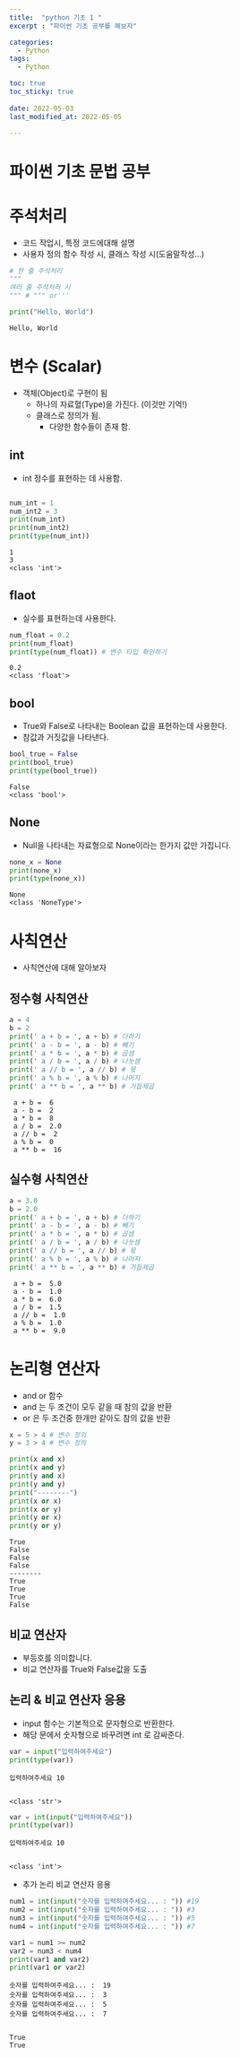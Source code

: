 ```yaml
---
title:  "python 기초 1 "
excerpt : "파이썬 기초 공부를 해보자"

categories:
  - Python
tags:
  - Python

toc: true
toc_sticky: true
 
date: 2022-05-03
last_modified_at: 2022-05-05

---
```


# 파이썬 기초 문법 공부

# 주석처리
- 코드 작업시, 특정 코드에대해 설명
- 사용자 정의 함수 작성 시, 클래스 작성 시(도움말작성...)



```python
# 한 줄 주석처리
"""
여러 줄 주석처리 시
""" # """ or'''

print("Hello, World")
```

    Hello, World
    

# 변수 (Scalar)
- 객체(Object)로 구현이 됨
  + 하나의 자료혈(Type)을 가진다. (이것만 기억!)
  + 클래스로 정의가 됨.
    - 다양한 함수들이 존재 함.


## int
- int 정수를 표현하는 데 사용함.


```python

num_int = 1
num_int2 = 3
print(num_int)
print(num_int2)
print(type(num_int))
```

    1
    3
    <class 'int'>
    

## flaot
- 실수를 표현하는데 사용한다.


```python
num_float = 0.2
print(num_float)
print(type(num_float)) # 변수 타입 확인하기
```

    0.2
    <class 'float'>
    

## bool
- True와 False로 나타내는 Boolean 값을 표현하는데 사용한다.
- 참값과 거짓값을 나타낸다.


```python
bool_true = False
print(bool_true)
print(type(bool_true))
```

    False
    <class 'bool'>
    

## None 
- Null을 나타내는 자료형으로 None이라는 한가지 값만 가집니다.


```python
none_x = None
print(none_x)
print(type(none_x))
```

    None
    <class 'NoneType'>
    

# 사칙연산
 - 사칙연산에 대해 알아보자
 

## 정수형 사칙연산


```python
a = 4
b = 2
print(' a + b = ', a + b) # 더하기
print(' a - b = ', a - b) # 빼기
print(' a * b = ', a * b) # 곱셈
print(' a / b = ', a / b) # 나눗셈
print(' a // b = ', a // b) # 몫
print(' a % b = ', a % b) # 나머지
print(' a ** b = ', a ** b) # 거듭제곱
```

     a + b =  6
     a - b =  2
     a * b =  8
     a / b =  2.0
     a // b =  2
     a % b =  0
     a ** b =  16
    

## 실수형 사칙연산


```python
a = 3.0
b = 2.0
print(' a + b = ', a + b) # 더하기
print(' a - b = ', a - b) # 빼기
print(' a * b = ', a * b) # 곱셈
print(' a / b = ', a / b) # 나눗셈
print(' a // b = ', a // b) # 몫
print(' a % b = ', a % b) # 나머지
print(' a ** b = ', a ** b) # 거듭제곱
```

     a + b =  5.0
     a - b =  1.0
     a * b =  6.0
     a / b =  1.5
     a // b =  1.0
     a % b =  1.0
     a ** b =  9.0
    

# 논리형 연산자
 - and or 함수
 - and 는 두 조건이 모두 같을 때 참의 값을 반환
 - or 은 두 조건중 한개만 같아도 참의 값을 반환


```python
x = 5 > 4 # 변수 정의
y = 3 > 4 # 변수 정의

print(x and x)
print(x and y)
print(y and x)
print(y and y)
print("--------")
print(x or x)
print(x or y)
print(y or x)
print(y or y)
```

    True
    False
    False
    False
    --------
    True
    True
    True
    False
    

## 비교 연산자
-  부등호를 의미합니다.
-  비교 연산자를 True와 False값을 도출

## 논리 & 비교 연산자 응용
 - input 함수는 기본적으로 문자형으로 반환한다.
 - 해당 문에서 숫자형으로 바꾸려면 int 로 감싸준다.


```python
var = input("입력하여주세요")
print(type(var))
```

    입력하여주세요 10
    

    <class 'str'>
    


```python
var = int(input("입력하여주세요"))
print(type(var))
```

    입력하여주세요 10
    

    <class 'int'>
    

- 추가 논리 비교 연산자 응용



```python
num1 = int(input("숫자를 입력하여주세요... : ")) #19
num2 = int(input("숫자를 입력하여주세요... : ")) #3
num3 = int(input("숫자를 입력하여주세요... : ")) #5
num4 = int(input("숫자를 입력하여주세요... : ")) #7

var1 = num1 >= num2
var2 = num3 < num4
print(var1 and var2)
print(var1 or var2)
```

    숫자를 입력하여주세요... :  19
    숫자를 입력하여주세요... :  3
    숫자를 입력하여주세요... :  5
    숫자를 입력하여주세요... :  7
    

    True
    True
    

